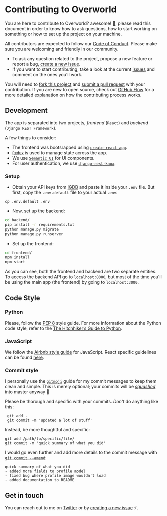 # Contributing to Overworld

You are here to contribute to Overworld? awesome! :tada:, please read this document in order to know how to ask questions, how to start working on something or how to set up the project on your machine.

All contributors are expected to follow our [Code of Conduct](/CODE_OF_CONDUCT.md). Please make sure you are welcoming and friendly in our community.

* To ask any question related to the project, propose a new feature or report a bug, [create a new issue](https://github.com/danielgrijalva/overworld/issues/new/choose).
* If you want to start contributing, take a look at the current [issues](https://github.com/danielgrijalva/overworld/issues) and comment on the ones you'll work.

You will need to [fork this project](https://help.github.com/en/articles/fork-a-repo) and [submit a pull request](https://help.github.com/en/articles/about-pull-requests) with your contribution. If you are new to open source, check out [GitHub Flow](https://guides.github.com/introduction/flow/index.html) for a more detailed explanation on how the contributing process works.

## Development

The app is separated into two projects, *frontend* (`React`) and *backend* (`Django REST Framework`).

A few things to consider:
* The frontend was bootsrapped using [`create-react-app`](https://github.com/facebook/create-react-app).
* [`Redux`](https://redux.js.org/) is used to manage state across the app.
* We use [`Semantic UI`](https://react.semantic-ui.com/) for UI components.
* For user authentication, we use [`django-rest-knox`](https://github.com/James1345/django-rest-knox).

### Setup

* Obtain your API keys from [IGDB](https://api.igdb.com) and paste it inside your `.env` file. But first, copy the `.env.default` file to your actual `.env`:

```
cp .env.default .env
```

* Now, set up the backend:

```bash
cd backend/
pip install -r requirements.txt
python manage.py migrate
python manage.py runserver
```

* Set up the frontend: 

```bash
cd frontend/
npm install
npm start
```

As you can see, both the frontend and backend are two separate entities. To access the backend API go to `localhost:8000`, but most of the time you'll be using the main app (the frontend) by going to `localhost:3000`.

## Code Style

### Python

Please, follow the [PEP 8](https://www.python.org/dev/peps/pep-0008/) style guide. For more information about the Python code style, refer to the [The Hitchhiker’s Guide to Python](https://docs.python-guide.org/writing/style/).

### JavaScript

We follow the [Airbnb style guide](https://github.com/airbnb/javascript) for JavaScript. React specific guidelines can be found [here](https://github.com/airbnb/javascript/tree/master/react).

### Commit style

I personally use the [`gitmoji`](https://gitmoji.carloscuesta.me/) guide for my commit messages to keep them clean and simple. This is merely optional; your commits will be [_squashed_](https://github.blog/2016-04-01-squash-your-commits/) into master anyway :information_desk_person:

Please be thorough and specific with your commits. _Don't_ do anything like this:

```
 git add .
 git commit -m 'updated a lot of stuff'
```

Instead, be more thoughtful and specific:

```
git add /path/to/specific/file/
git commit -m 'quick summary of what you did'
```

I would go even further and add more details to the commit message with [`git commit --amend`](https://help.github.com/en/articles/changing-a-commit-message):

```
quick summary of what you did
- added more fields to profile model
- fixed bug where profile image wouldn't load
- added documentation to README
```

## Get in touch

You can reach out to me on [Twitter](https://twitter.com/danielgrijalvas) or by [creating a new issue](https://github.com/danielgrijalva/overworld/issues/new/choose) :zap:.
